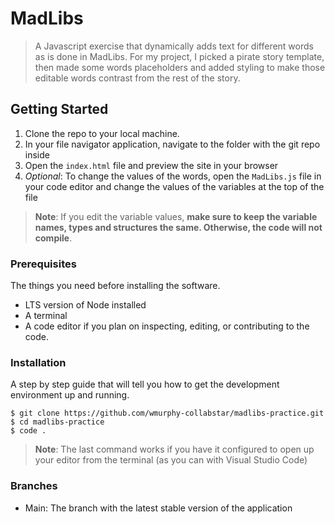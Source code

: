 # MadLibs

> A Javascript exercise that dynamically adds text for different words as is done in MadLibs. For my project, I picked a pirate story template, then made some words placeholders and added styling to make those editable words contrast from the rest of the story.

## Getting Started

1. Clone the repo to your local machine.
3. In your file navigator application, navigate to the folder with the git repo inside
5. Open the `index.html` file and preview the site in your browser
6. *Optional*: To change the values of the words, open the `MadLibs.js` file in your code editor and change the values of the variables at the top of the file
> **Note**: If you edit the variable values, **make sure to keep the variable names, types and structures the same. Otherwise, the code will not compile**.

### Prerequisites

The things you need before installing the software.

* LTS version of Node installed
* A terminal
* A code editor if you plan on inspecting, editing, or contributing to the code.

### Installation

A step by step guide that will tell you how to get the development environment up and running.

```
$ git clone https://github.com/wmurphy-collabstar/madlibs-practice.git
$ cd madlibs-practice
$ code .
```
> **Note**: The last command works if you have it configured to open up your editor from the terminal (as you can with Visual Studio Code)

### Branches

* Main: The branch with the latest stable version of the application

